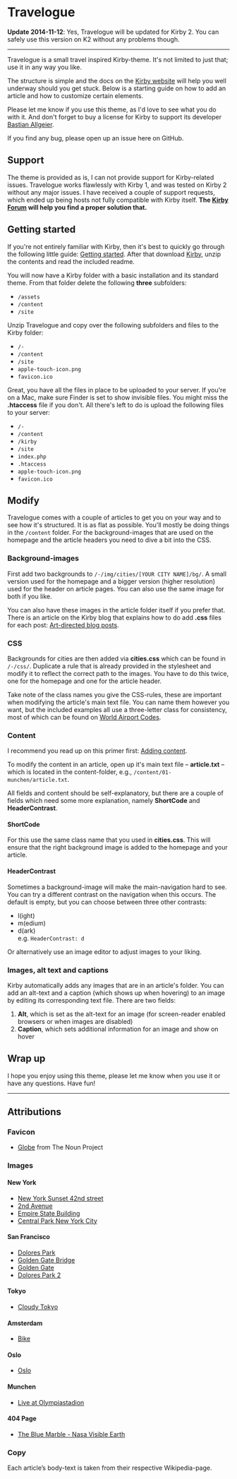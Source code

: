 # Travelogue

**Update 2014-11-12**: Yes, Travelogue will be updated for Kirby 2. You can safely use this version on K2 without any problems though.

***

Travelogue is a small travel inspired Kirby-theme. It's not limited to just that; use it in any way you like.

The structure is simple and the docs on the [Kirby website](http://getkirby.com/) will help you well underway should you get stuck. Below is a starting guide on how to add an article and how to customize certain elements.

Please let me know if you use this theme, as I'd love to see what you do with it. And don't forget to buy a license for Kirby to support its developer [Bastian Allgeier](http://bastianallgeier.com).

If you find any bug, please open up an issue here on GitHub.

## Support
The theme is provided as is, I can not provide support for Kirby-related issues. Travelogue works flawlessly with Kirby 1, and was tested on Kirby 2 without any major issues. I have received a couple of support requests, which ended up being hosts not fully compatible with Kirby itself. **The [Kirby Forum](http://getkirby.com/forum/) will help you find a proper solution that.**

## Getting started
If you're not entirely familiar with Kirby, then it's best to quickly go through the following little guide: [Getting started](http://getkirby.com/docs/getting-started). After that download [Kirby](http://getkirby.com/downloads), unzip the contents and read the included readme.

You will now have a Kirby folder with a basic installation and its standard theme. From that folder delete the following **three** subfolders:  
- `/assets`  
- `/content `  
- `/site`  

Unzip Travelogue and copy over the following subfolders and files to the Kirby folder:  
- `/-`  
- `/content`  
- `/site`  
- `apple-touch-icon.png`  
- `favicon.ico`  

Great, you have all the files in place to be uploaded to your server.
If you're on a Mac, make sure Finder is set to show invisible files. You might miss the **.htaccess** file if you don't.
All there's left to do is upload the following files to your server:  
- `/-`  
- `/content`  
-  `/kirby`  
- `/site`  
- `index.php`  
- `.htaccess`  
- `apple-touch-icon.png`  
- `favicon.ico`  

## Modify
Travelogue comes with a couple of articles to get you on your way and to see how it's structured. It is as flat as possible.
You'll mostly be doing things in the `/content` folder. For the background-images that are used on the homepage and the article headers you need to dive a bit into the CSS.

### Background-images
First add two backgrounds to `/-/img/cities/[YOUR CITY NAME]/bg/`. A small version used for the homepage and a bigger version (higher resolution) used for the header on article pages. You can also use the same image for both if you like.

You can also have these images in the article folder itself if you prefer that. There is an article on the Kirby blog that explains how to do add **.css** files for each post: [Art-directed blog posts](http://getkirby.com/blog/art-directed-posts).

### CSS
Backgrounds for cities are then added via **cities.css** which can be found in `/-/css/`. Duplicate a rule that is already provided in the stylesheet and modify it to reflect the correct path to the images. You have to do this twice, one for the homepage and one for the article header.

Take note of the class names you give the CSS-rules, these are important when modifying the article's main text file. You can name them however you want, but the included examples all use a three-letter class for consistency, most of which can be found on [World Airport Codes](http://www.world-airport-codes.com/).

### Content
I recommend you read up on this primer first: [Adding content](http://getkirby.com/docs/content).

To modify the content in an article, open up it's main text file – **article.txt** – which is located in the content-folder, e.g., `/content/01-munchen/article.txt`.

All fields and content should be self-explanatory, but there are a couple of fields which need some more explanation, namely **ShortCode** and **HeaderContrast**.  

#### ShortCode
For this use the same class name that you used in **cities.css**. This will ensure that the right background image is added to the homepage and your article.

#### HeaderContrast
Sometimes a background-image will make the main-navigation hard to see.
You can try a different contrast on the navigation when this occurs. The default is empty, but you can choose between three other contrasts:   
- l(ight)  
- m(edium)  
- d(ark)  
e.g. <code>HeaderContrast: d</code>

Or alternatively use an image editor to adjust images to your liking.

### Images, alt text and captions
Kirby automatically adds any images that are in an article's folder.
You can add an alt-text and a caption (which shows up when hovering) to an image by editing its corresponding text file. There are two fields:  
1. **Alt**, which is set as the alt-text for an image (for screen-reader enabled browsers or when images are disabled)  
2. **Caption**, which sets additional information for an image and show on hover

## Wrap up
I hope you enjoy using this theme, please let me know when you use it or have any questions. Have fun!

<hr>

## Attributions
### Favicon
- [Globe](http://thenounproject.com/noun/globe/#icon-No247) from The Noun Project

### Images
#### New York
- [New York Sunset 42nd street](http://www.flickr.com/photos/ax3l82/6337853378/)
- [2nd Avenue](http://www.flickr.com/photos/25230924@N08/8027617770/in/set-72157615015745614)
- [Empire State Building](http://www.flickr.com/photos/stimul/4986347251/)
- [Central Park New York City](http://www.flickr.com/photos/kevincappis/6227540355/)

#### San Francisco
- [Dolores Park](http://www.flickr.com/photos/11743964@N07/3230799276/)
- [Golden Gate Bridge](http://www.flickr.com/photos/alexkidato/3670622683/)
- [Golden Gate](http://www.flickr.com/photos/mamzelmistic/2668250651/)
- [Dolores Park 2](http://www.flickr.com/photos/telstar/6808872976/)

#### Tokyo
- [Cloudy Tokyo](http://www.flickr.com/photos/soshiro/8039118040/in/photostream/)

#### Amsterdam
- [Bike](http://www.flickr.com/photos/shareq/9029051858/)

#### Oslo
- [Oslo](http://www.flickr.com/photos/simenschi/8828960550/)

#### Munchen
- [Live at Olympiastadion](http://www.flickr.com/photos/a-haranghy/8750699235/)

#### 404 Page
- [The Blue Marble - Nasa Visible Earth](http://visibleearth.nasa.gov/view.php?id=57723)

### Copy
Each article’s body-text is taken from their respective Wikipedia-page.
